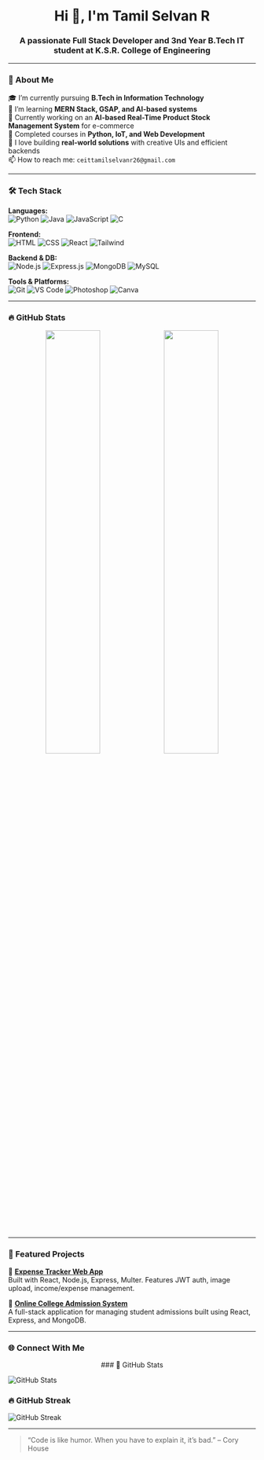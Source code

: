<h1 align="center">Hi 👋, I'm Tamil Selvan R</h1>
<h3 align="center">A passionate Full Stack Developer and 3nd Year B.Tech IT student at K.S.R. College of Engineering</h3>

---

### 🚀 About Me

🎓 I’m currently pursuing **B.Tech in Information Technology**  
🧠 I’m learning **MERN Stack, GSAP, and AI-based systems**  
💼 Currently working on an **AI-based Real-Time Product Stock Management System** for e-commerce  
🌱 Completed courses in **Python, IoT, and Web Development**  
🎯 I love building **real-world solutions** with creative UIs and efficient backends  
📫 How to reach me: `ceittamilselvanr26@gmail.com`

---

### 🛠️ Tech Stack

**Languages:**  
![Python](https://img.shields.io/badge/Python-3670A0?style=for-the-badge&logo=python&logoColor=fff)
![Java](https://img.shields.io/badge/Java-ED8B00?style=for-the-badge&logo=java&logoColor=fff)
![JavaScript](https://img.shields.io/badge/JavaScript-F7DF1E?style=for-the-badge&logo=javascript&logoColor=000)
![C](https://img.shields.io/badge/C-00599C?style=for-the-badge&logo=c&logoColor=fff)

**Frontend:**  
![HTML](https://img.shields.io/badge/HTML5-e34c26?style=for-the-badge&logo=html5&logoColor=fff)
![CSS](https://img.shields.io/badge/CSS3-264de4?style=for-the-badge&logo=css3&logoColor=fff)
![React](https://img.shields.io/badge/React-61dafb?style=for-the-badge&logo=react&logoColor=000)
![Tailwind](https://img.shields.io/badge/Tailwind_CSS-38b2ac?style=for-the-badge&logo=tailwind-css&logoColor=fff)

**Backend & DB:**  
![Node.js](https://img.shields.io/badge/Node.js-339933?style=for-the-badge&logo=node.js&logoColor=fff)
![Express.js](https://img.shields.io/badge/Express.js-000?style=for-the-badge&logo=express&logoColor=fff)
![MongoDB](https://img.shields.io/badge/MongoDB-4ea94b?style=for-the-badge&logo=mongodb&logoColor=fff)
![MySQL](https://img.shields.io/badge/MySQL-00758f?style=for-the-badge&logo=mysql&logoColor=fff)

**Tools & Platforms:**  
![Git](https://img.shields.io/badge/Git-F05032?style=for-the-badge&logo=git&logoColor=fff)
![VS Code](https://img.shields.io/badge/VS%20Code-007ACC?style=for-the-badge&logo=visual-studio-code&logoColor=fff)
![Photoshop](https://img.shields.io/badge/Photoshop-31A8FF?style=for-the-badge&logo=adobe-photoshop&logoColor=fff)
![Canva](https://img.shields.io/badge/Canva-00C4CC?style=for-the-badge&logo=canva&logoColor=fff)

---

### 🔥 GitHub Stats

<p align="center">
  <!-- GitHub Stats -->
<img src="https://github-readme-stats.vercel.app/api?username=TamilselvanRaman&show_icons=true&theme=tokyonight" width="47%" />
<img src="https://github-readme-streak-stats.demolab.com/?user=TamilselvanRaman&theme=tokyonight&hide_border=true" width="47%" />

</p>

---

### 📌 Featured Projects

🔹 [**Expense Tracker Web App**](https://github.com/TamilselvanRaman/expense-tracker)  
Built with React, Node.js, Express, Multer. Features JWT auth, image upload, income/expense management.

🔹 [**Online College Admission System**](https://github.com/TamilselvanRaman/college-admission-system)  
A full-stack application for managing student admissions built using React, Express, and MongoDB.

---

### 🌐 Connect With Me

<p align="center">
  ### 🧠 GitHub Stats

![GitHub Stats](https://github-readme-stats.vercel.app/api?username=TamilselvanRaman&show_icons=true&theme=tokyonight)

### 🔥 GitHub Streak
![GitHub Streak](https://github-readme-streak-stats.demolab.com/?user=TamilselvanRaman&theme=tokyonight&hide_border=true)


</p>

---

> “Code is like humor. When you have to explain it, it’s bad.” – Cory House

